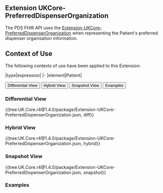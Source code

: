 ## Extension UKCore-PreferredDispenserOrganization

The PDS FHIR API uses the <a href="https://simplifier.net/guide/UKCoreDevelopment2/ExtensionUKCore-PreferredDispenserOrganization" target="_blank">Extension-UKCore-PreferredDispenserOrganization</a> when representing the Patient's preferred dispenser organisation information.

## Context of Use ##
The following contexts of use have been applied to this Extension:

|type|expression|
|-
|element|Patient|

<div class="tab">
  <button class="tablinks" onclick="openTab(event, 'Differential View')">Differential View</button>
  <button class="tablinks" onclick="openTab(event, 'Hybrid View')">Hybrid View</button>
  <button class="tablinks active" onclick="openTab(event, 'Snapshot View')">Snapshot View</button>
  <button class="tablinks" onclick="openTab(event, 'Examples')">Examples</button>
</div>

<div id="Differential View" class="tabcontent">
  <h3>Differential View</h3>
{{tree:UK.Core.r4@1.4.0/package/Extension-UKCore-PreferredDispenserOrganization.json, diff}}
</div>

<div id="Hybrid View" class="tabcontent" style="display:block">
  <h3>Hybrid View</h3>
{{tree:UK.Core.r4@1.4.0/package/Extension-UKCore-PreferredDispenserOrganization.json, hybrid}}
</div>

<div id="Snapshot View" class="tabcontent">
  <h3>Snapshot View</h3>
 {{tree:UK.Core.r4@1.4.0/package/Extension-UKCore-PreferredDispenserOrganization.json, snapshot}}
</div>

<div id="Examples" class="tabcontent">
  <h3>Examples</h3>

</div>
